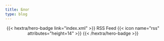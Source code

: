 ```yaml
---
title: Блог
type: blog
---
```


<div style="text-align: center; margin-top: 1em;">
{{< hextra/hero-badge link="index.xml" >}}
  <span>RSS Feed</span>
  {{< icon name="rss" attributes="height=14" >}}
{{< /hextra/hero-badge >}}
</div>
